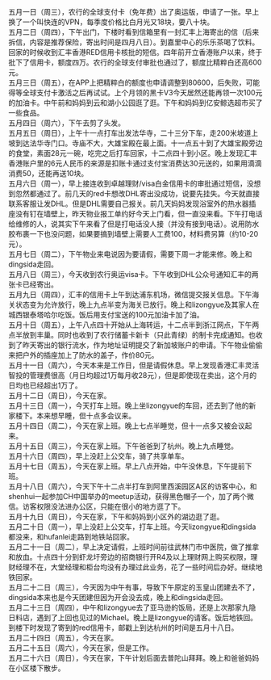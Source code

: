 五月一日（周三），农行的全球支付卡（免年费）出了奥运版，申请了一张。早上换了一个叫快连的VPN，每季度价格比白月光又18块，要八十块。</br>
五月二日（周四），下午出门，下楼时看到信箱里有一封汇丰上海寄出的信（后来拆信，内容是推荐保险，寄出时间是四月八日）。到嘉里中心的乐乐茶喝了饮料。回家的时候收到汇丰香港RED信用卡核批的短信。四年前开立香港账户以来，终于批下了信用卡，额度四万。农行的全球支付审批也通过了，额度比精粹白还高600元。</br>
五月三日（周五），在APP上把精粹白的额度也申请调整到80600，后失败，可能得等全球支付卡激活之后再试试。上个月领的黑卡V3今天居然还能再领一次100元的加油卡。中午前和妈妈到云和湖小公园逛了逛。下午和妈妈到亿安鲸选超市买了一些食品。</br>
五月四日（周六），下午去剪了头发。</br>
五月五日（周日），上午十一点打车出发法华寺，二十三分下车，走200米坡道上坡到达法华寺门口。寺庙不大，大雄宝殿在最上面。十一点五十到了大雄宝殿旁边的食堂，素面28元一碗，吃完之后打车回家，十二点四十到小区。晚上发现汇丰香港账户里的6元人民币的来源是扣账卡通过支付宝消费达30元送的，如果用滴滴消费50，还能再送10块。</br>
五月六日（周一），早上接连收到卓越理财/visa白金信用卡的审批通过短信，没想到忽然都通过了。前几天的red卡想改DHL寄出没成功，说要先挂失。今天就直接联系客服让发DHL。但是DHL需要自己报关。前几天妈妈发现浴室外的热水器插座没有钉在墙壁上，昨天物业报工单约好今天上门看，但一直没来看。下午打电话给维修的人，说其实下午来看了但是打电话没人接（并没有接到电话）。说用防水胶布裹一下也没问题，如果要搞到墙壁上需要人工费100，材料费另算（约10-20元）。</br>
五月七日（周二），下午物业来电说因为要请假，需要下周一才能来修。晚上和dingsida走回。</br>
五月八日（周三），今天收到农行奥运visa卡。下午收到DHL公众号通知汇丰的两张卡已经寄出。</br>
五月九日（周四），汇丰的信用卡上午到达浦东机场，微信提交报关信息。下午海关状态变为允许放行，晚上九点半变为海关已放行。晚上和lizongyue及其家人在城西银泰塔哈尔吃饭。饭后用支付宝送的100元加油卡加了油。</br>
五月十日（周五），上午八点四十开始从上海转运，十二点半到浙江网点，下午两点半放到丰巢。同时也收到了农行储蓄卡新卡（只此青绿）的制卡完成通知。也收到了昨天寄出的银行流水，作为地址证明提交了新加坡账户的申请。下午物业偷偷来把户外的插座加上了防水的盖子，作价80元。</br>
五月十一日（周六），今天本来是工作日，但是请假休息。早上发现香港汇丰灵活智投的管理费很高（月日均超过1万每月收28元），但是即使现在卖出，这个月的日均也已经超出1万了。</br>
五月十二日（周日），今天在家。</br>
五月十三日（周一），今天打车上班。晚上坐lizongyue的车回，还去到了他的新家楼下。本来想早睡，但十点多会议来。</br>
五月十四日（周二），今天在家上班。晚上七点半睡觉，但十一点多又被会议起来。</br>
五月十五日（周三），今天在家上班。下午爸爸到了杭州。晚上九点睡觉。</br>
五月十六日（周四），早上没赶上公交车，骑了共享单车。</br>
五月十七日（周五），今天在家上班。早上八点开始，中午没休息，下午提前下班。</br>
五月十八日（周六），今天下午十二点半打车到阿里西溪园区A区的访客中心，和shenhui一起参加CH中国举办的meetup活动，获得黑色帽子一个，加了两个微信。访客权限没法进办公区，只能在很小的地方逛了下。</br>
五月十九日（周日），今天在家，下午和妈妈到小区外的湖边逛了逛。</br>
五月二十日（周一），早上没赶上公交车，打车上班。今天lizongyue和dingsida都没来，和hufanlei走路到地铁站回家。</br>
五月二十一日（周二），早上决定请假，上班时间前往武林门市中医院，做了推拿和放血。十点四十分到虾龙圩旁边的招商银行开R4及以上理财网上购买权限，理财经理不在，大堂经理和柜台均没有办理过此业务，花了一些时间后办好。继续地铁回家。</br>
五月二十二日（周三），今天因为中午有事，导致下午原定的玉皇山团建去不了，dingsida本来也是今天团建但因为开会没去成，晚上和dingsida走回。</br>
五月二十三日（周四），中午和lizongyue去了亚马逊的饭局，还是上次那家九隐日料店，遇到了上回也见过的Michael。晚上是lizongyue的请客。饭后地铁回。到楼下时发现了寄到的red信用卡，邮戳上到达杭州的时间是五月十八日。</br>
五月二十四日（周五），今天在家。</br>
五月二十五日（周六），今天在家，但是工作。</br>
五月二十六日（周日），今天在家，下午计划后面去普陀山拜拜。晚上和爸爸妈妈在小区楼下散步。</br>

